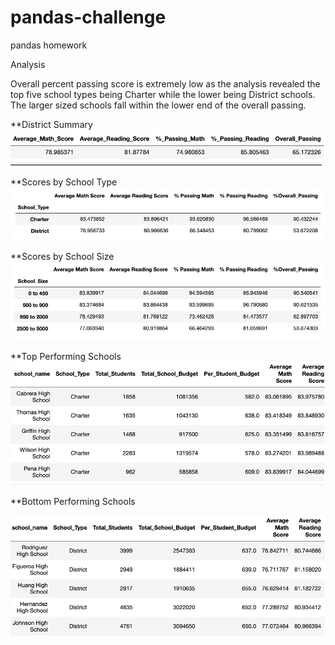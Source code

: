 # pandas-challenge
 pandas homework

Analysis

Overall percent passing score is extremely low as the analysis revealed the top five school types being Charter while the lower being District schools. The larger sized schools fall within the lower end of the overall passing.

**District Summary
![Screenshot](District_Summary.png)
 


**Scores by School Type
 ![Screenshot](ScoresbySchoolType.png)


**Scores by School Size
 ![Screenshot](ScoresbySchoolSize.png)


**Top Performing Schools
 ![Screenshot](Topperformingschls.png)


**Bottom Performing Schools
 
![Screenshot](Bottomperformingschls.png)
